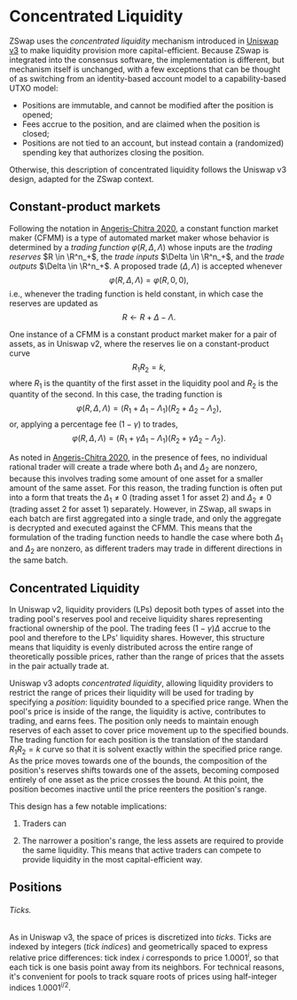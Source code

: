 # Concentrated Liquidity

ZSwap uses the *concentrated liquidity* mechanism introduced in [Uniswap
v3][uv3] to make liquidity provision more capital-efficient.  Because ZSwap is
integrated into the consensus software, the implementation is different, but
mechanism itself is unchanged, with a few exceptions that can be thought of as
switching from an identity-based account model to a capability-based UTXO model:

[uv3]: https://uniswap.org/whitepaper-v3.pdf

- Positions are immutable, and cannot be modified after the position is opened;
- Fees accrue to the position, and are claimed when the position is closed;
- Positions are not tied to an account, but instead contain a (randomized)
spending key that authorizes closing the position.

Otherwise, this description of concentrated liquidity follows the
Uniswap v3 design, adapted for the ZSwap context.

## Constant-product markets

Following the notation in [Angeris-Chitra 2020][ipocfmm], a constant function
market maker (CFMM) is a type of automated market maker whose behavior is
determined by a *trading function* $\varphi(R, \Delta, \Lambda)$ whose inputs
are the *trading reserves* $R \in \R^n_+$, the
*trade inputs* $\Delta \in \R^n_+$, and the *trade outputs* $\Delta \in
\R^n_+$.  A proposed trade $(\Delta, \Lambda)$ is accepted whenever
$$
\varphi(R, \Delta, \Lambda) = \varphi(R, 0, 0),
$$
i.e., whenever the trading function is held constant, in which case the reserves
are updated as
$$
R \gets R + \Delta - \Lambda.
$$

One instance of a CFMM is a constant product market maker for a pair of assets,
as in Uniswap v2, where the reserves lie on a constant-product curve $$R_1 R_2 =
k,$$ where $R_1$ is the quantity of the first asset in the liquidity pool and
$R_2$ is the quantity of the second.  In this case, the trading function is
$$
\varphi(R, \Delta, \Lambda) = (R_1 + \Delta_1 - \Lambda_1)(R_2 + \Delta_2 - \Lambda_2),
$$
or, applying a percentage fee $(1 - \gamma)$ to trades,
$$
\varphi(R, \Delta, \Lambda) = (R_1 + \gamma \Delta_1 - \Lambda_1)(R_2 + \gamma \Delta_2 - \Lambda_2).
$$

As noted in [Angeris-Chitra 2020][ipocfmm], in the presence of fees, no
individual rational trader will create a trade where both $\Delta_1$ and
$\Delta_2$ are nonzero, because this involves trading some amount of one asset
for a smaller amount of the same asset.  For this reason, the trading function
is often put into a form that treats the $\Delta_1 \neq 0$ (trading asset 1 for
asset 2) and $\Delta_2 \neq 0$ (trading asset 2 for asset 1) separately.
However, in ZSwap, all swaps in each batch are first aggregated into a single
trade, and only the aggregate is decrypted and executed against the CFMM.  This
means that the formulation of the trading function needs to handle the case
where both $\Delta_1$ and $\Delta_2$ are nonzero, as different traders may
trade in different directions in the same batch.

## Concentrated Liquidity

In Uniswap v2, liquidity providers (LPs) deposit both types of asset into the
trading pool's reserves pool and receive liquidity shares representing
fractional ownership of the pool.  The trading fees $(1-\gamma)\Delta$ accrue to
the pool and therefore to the LPs' liquidity shares.  However, this structure
means that liquidity is evenly distributed across the entire range of
theoretically possible prices, rather than the range of prices that the assets
in the pair actually trade at.

Uniswap v3 adopts *concentrated liquidity*, allowing liquidity providers to
restrict the range of prices their liquidity will be used for trading by
specifying a *position*: liquidity bounded to a specified price range.  When the
pool's price is inside of the range, the liquidity is active, contributes to
trading, and earns fees.  The position only needs to maintain enough reserves of
each asset to cover price movement up to the specified bounds.  The trading
function for each position is the translation of the standard $R_1 R_2 = k$
curve so that it is solvent exactly within the specified price range.  As the
price moves towards one of the bounds, the composition of the position's
reserves shifts towards one of the assets, becoming composed entirely of one
asset as the price crosses the bound.  At this point, the position becomes
inactive until the price reenters the position's range.

This design has a few notable implications:

1.  Traders can 

1.  The narrower a position's range, the less assets are required to provide the
same liquidity.  This means that active traders can compete to provide liquidity
in the most capital-efficient way.

## Positions

###### Ticks.

As in Uniswap v3, the space of prices is discretized into *ticks*. Ticks are
indexed by integers (*tick indices*) and geometrically spaced to express
relative price differences: tick index $i$ corresponds to price $1.0001^i$, so
that each tick is one basis point away from its neighbors.  For technical
reasons, it's convenient for pools to track square roots of prices using
half-integer indices $1.0001^{i/2}$.





[ipocfmm]: https://web.stanford.edu/~guillean/papers/constant_function_amms.pdf
